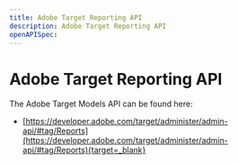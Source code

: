 ```yaml
---
title: Adobe Target Reporting API
description: Adobe Target Reporting API
openAPISpec: 
---
```


# Adobe Target Reporting API

The Adobe Target Models API can be found here:

* [https://developer.adobe.com/target/administer/admin-api/#tag/Reports](https://developer.adobe.com/target/administer/admin-api/#tag/Reports){target=_blank}
